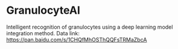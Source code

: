 # GranulocyteAI
Intelligent recognition of granulocytes using a deep learning model integration method.
Data link: https://pan.baidu.com/s/1CHQfMhOSThQQFsTRMaZbcA
